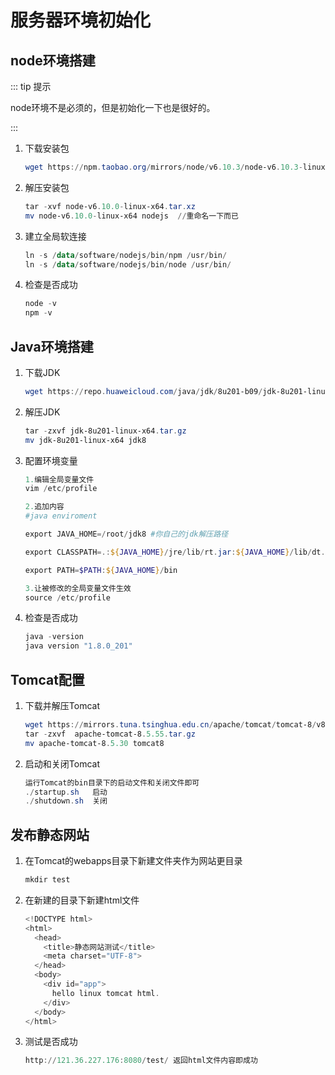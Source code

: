 # 服务器环境初始化

## node环境搭建

::: tip 提示

node环境不是必须的，但是初始化一下也是很好的。

:::

1. 下载安装包

   ```powershell
   wget https://npm.taobao.org/mirrors/node/v6.10.3/node-v6.10.3-linux-x64.tar.xz
   ```

2. 解压安装包

   ```powershell
   tar -xvf node-v6.10.0-linux-x64.tar.xz 
   mv node-v6.10.0-linux-x64 nodejs  //重命名一下而已
   ```

3. 建立全局软连接

   ```powershell
   ln -s /data/software/nodejs/bin/npm /usr/bin/ 
   ln -s /data/software/nodejs/bin/node /usr/bin/ 
   ```

4. 检查是否成功

   ```powershell
   node -v
   npm -v
   ```    
       
           
           
## Java环境搭建

1. 下载JDK

   ```powershell
   wget https://repo.huaweicloud.com/java/jdk/8u201-b09/jdk-8u201-linux-x64.tar.gz
   ```

2. 解压JDK

   ```powershell
   tar -zxvf jdk-8u201-linux-x64.tar.gz
   mv jdk-8u201-linux-x64 jdk8
   ```

3. 配置环境变量

   ```powershell
   1.编辑全局变量文件
   vim /etc/profile
   
   2.追加内容
   #java enviroment
   
   export JAVA_HOME=/root/jdk8 #你自己的jdk解压路径
   
   export CLASSPATH=.:${JAVA_HOME}/jre/lib/rt.jar:${JAVA_HOME}/lib/dt.jar:${JAVA_HOME}/lib/tools.jar
   
   export PATH=$PATH:${JAVA_HOME}/bin
   
   3.让被修改的全局变量文件生效
   source /etc/profile
   ```

4. 检查是否成功

   ```powershell
   java -version
   java version "1.8.0_201"
   ```



## Tomcat配置

 1. 下载并解压Tomcat

    ```powershell
    wget https://mirrors.tuna.tsinghua.edu.cn/apache/tomcat/tomcat-8/v8.5.55/bin/apache-tomcat-8.5.55.tar.gz
    tar -zxvf  apache-tomcat-8.5.55.tar.gz
    mv apache-tomcat-8.5.30 tomcat8
    ```

    

 2. 启动和关闭Tomcat

    ```powershell
    运行Tomcat的bin目录下的启动文件和关闭文件即可
    ./startup.sh   启动
    ./shutdown.sh  关闭
    ```

    

## 发布静态网站

1. 在Tomcat的webapps目录下新建文件夹作为网站更目录

   ```powershell
   mkdir test
   ```

2. 在新建的目录下新建html文件

   ```powershell
   <!DOCTYPE html>
   <html>
     <head>
       <title>静态网站测试</title>
       <meta charset="UTF-8">
     </head>
     <body>
       <div id="app">
         hello linux tomcat html.
       </div>
     </body>
   </html>
   ```

3. 测试是否成功

   ```powershell
   http://121.36.227.176:8080/test/ 返回html文件内容即成功
   ```


